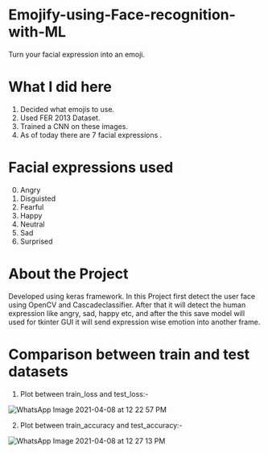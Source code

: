 # Emojify-using-Face-recognition-with-ML
Turn your facial expression into an emoji.
# What I did here
1) Decided what emojis to use.
2) Used FER 2013 Dataset.
3) Trained a CNN on these images.
4) As of today there are 7 facial expressions .

# Facial expressions used
0) Angry
1) Disguisted
2) Fearful
3) Happy
4) Neutral
5) Sad
6) Surprised

# About the Project
Developed using keras framework. In this Project first detect the user face using OpenCV and Cascadeclassifier. After that it will detect the human expression like angry, sad, happy etc, and after the this save model will used for tkinter GUI it will send expression wise emotion into another frame.

# Comparison between train and test datasets

1) Plot between train_loss and test_loss:-

![WhatsApp Image 2021-04-08 at 12 22 57 PM](https://user-images.githubusercontent.com/69450197/118387642-2da54c00-b63d-11eb-8b42-2a6468393b5a.jpeg)

2) Plot between train_accuracy and test_accuracy:-

![WhatsApp Image 2021-04-08 at 12 27 13 PM](https://user-images.githubusercontent.com/69450197/118387717-a0aec280-b63d-11eb-89e4-66fbf81da78f.jpeg)

